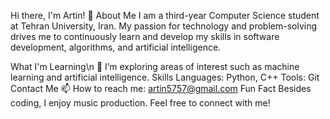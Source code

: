 Hi there, I'm Artin! 👋
About Me
I am a third-year Computer Science student at Tehran University, Iran. My passion for technology and problem-solving drives me to continuously learn and develop my skills in software development, algorithms, and artificial intelligence.

What I'm Learning\n
🔭 I’m exploring areas of interest such as machine learning and artificial intelligence.
Skills
Languages: Python, C++
Tools: Git
Contact Me
📫 How to reach me: artin5757@gmail.com
Fun Fact
Besides coding, I enjoy music production.
Feel free to connect with me!

